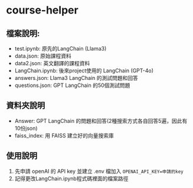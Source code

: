 # course-helper
## 檔案說明:
- test.ipynb: 原先的LangChain (Llama3)
- data.json: 原始課程資料
- data2.json: 英文翻譯的課程資料
- LangChain.ipynb: 後來project使用的 LangChain (GPT-4o)
- answers.json: Llama3 LangChain 的測試問題和回答
- questions.json: GPT LangChain 的50個測試問題
## 資料夾說明
- Answer: GPT LangChain 的問題和回答(2種搜索方式各自回答5遍，因此有10份json)
- faiss_index: 用 FAISS 建立好的向量搜索庫

## 使用說明
1. 先申請 openAI 的 API key 並建立 .env 檔加入 `OPENAI_API_KEY=申請的key`
2. 記得更改LangChain.ipynb程式碼裡面的檔案路徑